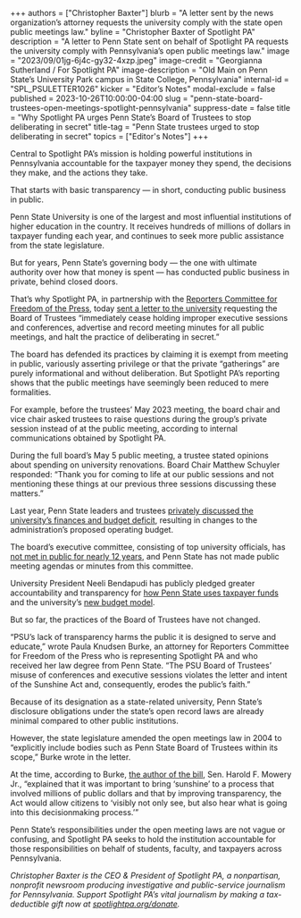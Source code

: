 +++
authors = ["Christopher Baxter"]
blurb = "A letter sent by the news organization’s attorney requests the university comply with the state open public meetings law."
byline = "Christopher Baxter of Spotlight PA"
description = "A letter to Penn State sent on behalf of Spotlight PA requests the university comply with Pennsylvania’s open public meetings law."
image = "2023/09/01jg-6j4c-gy32-4xzp.jpeg"
image-credit = "Georgianna Sutherland / For Spotlight PA"
image-description = "Old Main on Penn State’s University Park campus in State College, Pennsylvania"
internal-id = "SPL_PSULETTER1026"
kicker = "Editor’s Notes"
modal-exclude = false
published = 2023-10-26T10:00:00-04:00
slug = "penn-state-board-trustees-open-meetings-spotlight-pennsylvania"
suppress-date = false
title = "Why Spotlight PA urges Penn State’s Board of Trustees to stop deliberating in secret"
title-tag = "Penn State trustees urged to stop deliberating in secret"
topics = ["Editor's Notes"]
+++

Central to Spotlight PA’s mission is holding powerful institutions in Pennsylvania accountable for the taxpayer money they spend, the decisions they make, and the actions they take.

That starts with basic transparency — in short, conducting public business in public.

Penn State University is one of the largest and most influential institutions of higher education in the country. It receives hundreds of millions of dollars in taxpayer funding each year, and continues to seek more public assistance from the state legislature.

But for years, Penn State’s governing body — the one with ultimate authority over how that money is spent — has conducted public business in private, behind closed doors.

That’s why Spotlight PA, in partnership with the <a href="https://www.rcfp.org">Reporters Committee for Freedom of the Press</a>, today <a href="https://files.data.spotlightpa.org/uploads/01jk/zgc5/10.26.23-psu-ltr.pdf">sent a letter to the university</a> requesting the Board of Trustees “immediately cease holding improper executive sessions and conferences, advertise and record meeting minutes for all public meetings, and halt the practice of deliberating in secret.”

<script src="https://www.spotlightpa.org/embed.js" async></script><div data-spl-embed-version="1" data-spl-src="https://www.spotlightpa.org/embeds/donate/?teaser_text=Support%20Spotlight%20PA's%20investigative%20and%20public-service%20journalism%20that%20holds%20the%20powerful%20to%20account%20and%20strengthens%20our%20Democracy.&eyebrow_text=Donate%20Now"></div>

The board has defended its practices by claiming it is exempt from meeting in public, variously asserting privilege or that the private “gatherings” are purely informational and without deliberation. But Spotlight PA’s reporting shows that the public meetings have seemingly been reduced to mere formalities.

For example, before the trustees’ May 2023 meeting, the board chair and vice chair asked trustees to raise questions during the group’s private session instead of at the public meeting, according to internal communications obtained by Spotlight PA.

During the full board’s May 5 public meeting, a trustee stated opinions about spending on university renovations. Board Chair Matthew Schuyler responded: “Thank you for coming to life at our public sessions and not mentioning these things at our previous three sessions discussing these matters.”

Last year, Penn State leaders and trustees <a href="https://www.spotlightpa.org/statecollege/2023/05/penn-state-budget-deficit-trustees-sunshine-act/">privately discussed the university’s finances and budget deficit</a>, resulting in changes to the administration’s proposed operating budget.

The board’s executive committee, consisting of top university officials, has <a href="https://www.spotlightpa.org/statecollege/2022/09/penn-state-board-of-trustees-sunshine-act-public-meetings/">not met in public for nearly 12 years</a>, and Penn State has not made public meeting agendas or minutes from this committee.

University President Neeli Bendapudi has publicly pledged greater accountability and transparency for <a href="https://www.psu.edu/news/administration/story/president-bendapudi-pledges-accountability-urges-lawmakers-approve-funding/">how Penn State uses taxpayer funds</a> and the university’s <a href="https://www.psu.edu/news/administration/story/progress-moves-forward-first-phase-bendapudis-vision-key-goals/">new budget model</a>.

But so far, the practices of the Board of Trustees have not changed.

“PSU’s lack of transparency harms the public it is designed to serve and educate,” wrote Paula Knudsen Burke, an attorney for Reporters Committee for Freedom of the Press who is representing Spotlight PA and who received her law degree from Penn State. “The PSU Board of Trustees’ misuse of conferences and executive sessions violates the letter and intent of the Sunshine Act and, consequently, erodes the public’s faith.”

Because of its designation as a state-related university, Penn State’s disclosure obligations under the state’s open record laws are already minimal compared to other public institutions.

However, the state legislature amended the open meetings law in 2004 to “explicitly include bodies such as Penn State Board of Trustees within its scope,” Burke wrote in the letter.

At the time, according to Burke, <a href="https://www.legis.state.pa.us/WU01/LI/SJ/2004/0/Sj20040623.pdf#page=10">the author of the bill</a>, Sen. Harold F. Mowery Jr., “explained that it was important to bring ‘sunshine’ to a process that involved millions of public dollars and that by improving transparency, the Act would allow citizens to ‘visibly not only see, but also hear what is going into this decisionmaking process.’”

Penn State’s responsibilities under the open meeting laws are not vague or confusing, and Spotlight PA seeks to hold the institution accountable for those responsibilities on behalf of students, faculty, and taxpayers across Pennsylvania.

<em>Christopher Baxter is the CEO &amp; President of Spotlight PA, a nonpartisan, nonprofit newsroom producing investigative and public-service journalism for Pennsylvania. Support Spotlight PA’s vital journalism by making a tax-deductible gift now at </em><a href="http://spotlightpa.org/donate"><em>spotlightpa.org/donate</em></a><em>.</em>

